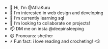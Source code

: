 - 👋 Hi, I’m @AfraKuru
- 👀 I’m interested in web design and developing
- 🌱 I’m currently learning sql
- 💞️ I’m looking to collaborate on projects!
- 📫 DM me on insta @deepinsleeping
- 😄 Pronouns: she/her
- ⚡ Fun fact: i love reading and crocheting! <3

<!---
AfraKuru/AfraKuru is a ✨ special ✨ repository because its `README.md` (this file) appears on your GitHub profile.
You can click the Preview link to take a look at your changes.
--->
